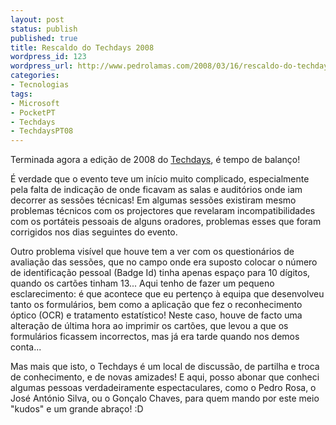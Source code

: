 ```yaml
---
layout: post
status: publish
published: true
title: Rescaldo do Techdays 2008
wordpress_id: 123
wordpress_url: http://www.pedrolamas.com/2008/03/16/rescaldo-do-techdays-2008/
categories:
- Tecnologias
tags:
- Microsoft
- PocketPT
- Techdays
- TechdaysPT08
---
```

Terminada agora a edição de 2008 do [Techdays](http://www.techdays.pt), é tempo de balanço!

É verdade que o evento teve um início muito complicado, especialmente pela falta de indicação de onde ficavam as salas e auditórios onde iam decorrer as sessões técnicas! Em algumas sessões existiram mesmo problemas técnicos com os projectores que revelaram incompatibilidades com os portáteis pessoais de alguns oradores, problemas esses que foram corrigidos nos dias seguintes do evento.

Outro problema visível que houve tem a ver com os questionários de avaliação das sessões, que no campo onde era suposto colocar o número de identificação pessoal (Badge Id) tinha apenas espaço para 10 dígitos, quando os cartões tinham 13... Aqui tenho de fazer um pequeno esclarecimento: é que acontece que eu pertenço à equipa que desenvolveu tanto os formulários, bem como a aplicação que fez o reconhecimento óptico (OCR) e tratamento estatístico! Neste caso, houve de facto uma alteração de última hora ao imprimir os cartões, que levou a que os formulários ficassem incorrectos, mas já era tarde quando nos demos conta...

Mas mais que isto, o Techdays é um local de discussão, de partilha e troca de conhecimento, e de novas amizades! E aqui, posso abonar que conheci algumas pessoas verdadeiramente espectaculares, como o Pedro Rosa, o José António Silva, ou o Gonçalo Chaves, para quem mando por este meio "kudos" e um grande abraço! :D
